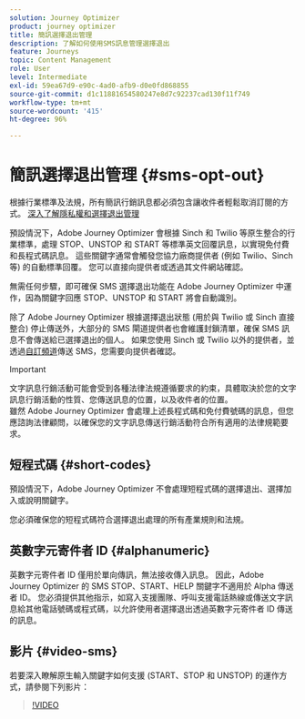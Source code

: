 ```yaml
---
solution: Journey Optimizer
product: journey optimizer
title: 簡訊選擇退出管理
description: 了解如何使用SMS訊息管理選擇退出
feature: Journeys
topic: Content Management
role: User
level: Intermediate
exl-id: 59ea67d9-e90c-4ad0-afb9-d0e0fd868855
source-git-commit: d1c11881654580247e8d7c92237cad130f11f749
workflow-type: tm+mt
source-wordcount: '415'
ht-degree: 96%

---
```


# 簡訊選擇退出管理 {#sms-opt-out}

根據行業標準及法規，所有簡訊行銷訊息都必須包含讓收件者輕鬆取消訂閱的方式。 [深入了解隱私權和選擇退出管理](../privacy/opt-out.md)

預設情況下，Adobe Journey Optimizer 會根據 Sinch 和 Twilio 等原生整合的行業標準，處理 STOP、UNSTOP 和 START 等標準英文回覆訊息，以實現免付費和長程式碼訊息。 這些關鍵字通常會觸發您協力廠商提供者 (例如 Twilio、Sinch 等) 的自動標準回覆。 您可以直接向提供者或透過其文件網站確認。

無需任何步驟，即可確保 SMS 選擇退出功能在 Adobe Journey Optimizer 中運作，因為關鍵字回應 STOP、UNSTOP 和 START 將會自動識別。

除了 Adobe Journey Optimizer 根據選擇退出狀態 (用於與 Twilio 或 Sinch 直接整合) 停止傳送外，大部分的 SMS 閘道提供者也會維護封鎖清單，確保 SMS 訊息不會傳送給已選擇退出的個人。 如果您使用 Sinch 或 Twilio 以外的提供者，並透過[自訂頻道](../building-journeys/using-custom-actions.md)傳送 SMS，您需要向提供者確認。

>[!IMPORTANT]
>
>文字訊息行銷活動可能會受到各種法律法規遵循要求的約束，具體取決於您的文字訊息行銷活動的性質、您傳送訊息的位置，以及收件者的位置。 <br>雖然 Adobe Journey Optimizer 會處理上述長程式碼和免付費號碼的訊息，但您應諮詢法律顧問，以確保您的文字訊息傳送行銷活動符合所有適用的法律規範要求。

## 短程式碼 {#short-codes}

預設情況下，Adobe Journey Optimizer 不會處理短程式碼的選擇退出、選擇加入或說明關鍵字。

您必須確保您的短程式碼符合選擇退出處理的所有產業規則和法規。

## 英數字元寄件者 ID {#alphanumeric}

英數字元寄件者 ID 僅用於單向傳訊，無法接收傳入訊息。 因此，Adobe Journey Optimizer 的 SMS STOP、START、HELP 關鍵字不適用於 Alpha 傳送者 ID。 您必須提供其他指示，如寫入支援團隊、呼叫支援電話熱線或傳送文字訊息給其他電話號碼或程式碼，以允許使用者選擇退出透過英數字元寄件者 ID 傳送的訊息。

## 影片 {#video-sms}

若要深入瞭解原生輸入關鍵字如何支援 (START、STOP 和 UNSTOP) 的運作方式，請參閱下列影片：

>[!VIDEO](https://video.tv.adobe.com/v/344026?quality=12)
